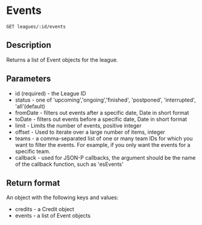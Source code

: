 # Events

    GET leagues/:id/events

## Description
Returns a list of Event objects for the league.

## Parameters
* id (required) - the League ID
* status - one of 'upcoming','ongoing','finished', 'postponed', 'interrupted', 'all'(default)
* fromDate - filters out events after a specific date, Date in short format
* toDate - filters out events before a specific date, Date in short format
* limit - Limits the number of events, positive integer
* offset - Used to iterate over a large number of items, integer
* teams - a comma-separated list of one or many team IDs for which you want to filter the events. For example, if you only want the events for a specific team. 
* callback - used for JSON-P callbacks, the argument should be the name of the callback function, such as 'esEvents'

## Return format
An object with the following keys and values:
* credits - a Credit object
* events - a list of Event objects
